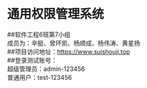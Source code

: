 # 通用权限管理系统 
##软件工程6班第7小组  
成员为：辛挺、曾环凯、杨顺成、杨伟涛、黄星扬  
##项目访问地址：https://www.suishouji.top  
##登录测试账号：  
超级管理员：admin-123456  
普通用户：test-123456  
